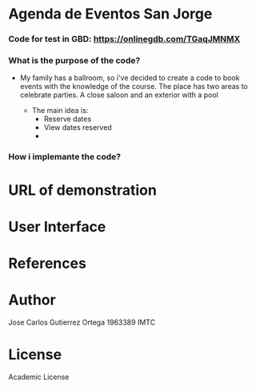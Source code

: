 # Agenda de Eventos San Jorge

### Code for test in GBD: https://onlinegdb.com/TGaqJMNMX

### What is the purpose of the code?

- My family has a ballroom, so i've decided to create a code to book events with the knowledge of the course. The place has two areas to celebrate parties.
A close saloon and an exterior with a pool


  - The main idea is:
    -  Reserve dates  
    -  View dates reserved
    -  

### How i implemante the code?

# URL of demonstration

# User Interface

  
  # References
  
  # Author
  
  Jose Carlos Gutierrez Ortega 1963389 IMTC
  
  # License
  
  Academic License
